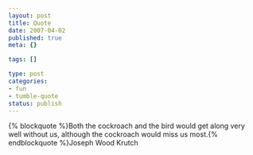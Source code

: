 ```yaml
--- 
layout: post
title: Quote
date: 2007-04-02
published: true
meta: {}

tags: []

type: post
categories: 
- fun
- tumble-quote
status: publish
---
```

{% blockquote %}Both the cockroach and the bird would get along very well without us, although the cockroach would miss us most.{% endblockquote %}Joseph Wood Krutch
